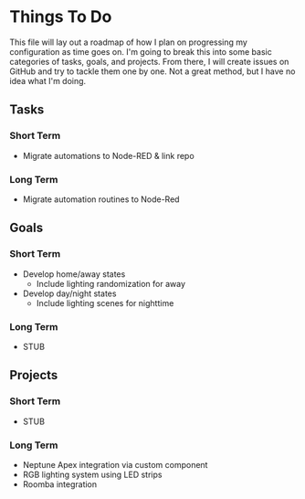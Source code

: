 # Things To Do
This file will lay out a roadmap of how I plan on progressing my configuration
as time goes on. I'm going to break this into some basic categories of tasks,
goals, and projects. From there, I will create issues on GitHub and try to
tackle them one by one. Not a great method, but I have no idea what I'm doing.
## Tasks
### Short Term
- Migrate automations to Node-RED & link repo
### Long Term
- Migrate automation routines to Node-Red
## Goals
### Short Term
- Develop home/away states
  - Include lighting randomization for away
- Develop day/night states
  - Include lighting scenes for nighttime
### Long Term
- STUB
## Projects
### Short Term
- STUB
### Long Term
- Neptune Apex integration via custom component
- RGB lighting system using LED strips
- Roomba integration